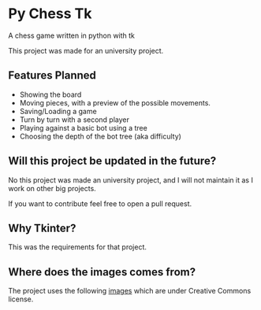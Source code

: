 # Py Chess Tk
A chess game written in python with tk

This project was made for an university project.

## Features Planned
- Showing the board
- Moving pieces, with a preview of the possible movements.
- Saving/Loading a game
- Turn by turn with a second player
- Playing against a basic bot using a tree
- Choosing the depth of the bot tree (aka difficulty)

## Will this project be updated in the future?
No this project was made an university project, and I will not maintain it as I work on other big projects.

If you want to contribute feel free to open a pull request.

## Why Tkinter?
This was the requirements for that project.

## Where does the images comes from?
The project uses the following [images](https://commons.m.wikimedia.org/wiki/Category:SVG_chess_pieces) which are under Creative Commons license.
